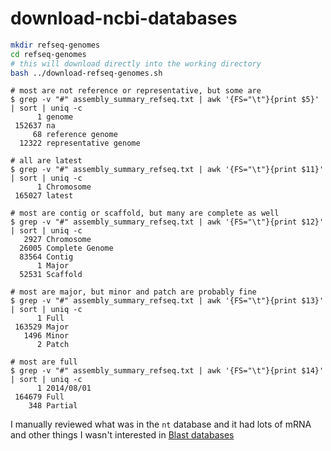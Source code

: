 # download-ncbi-databases

```bash
mkdir refseq-genomes
cd refseq-genomes
# this will download directly into the working directory
bash ../download-refseq-genomes.sh
```

```
# most are not reference or representative, but some are
$ grep -v "#" assembly_summary_refseq.txt | awk '{FS="\t"}{print $5}' | sort | uniq -c
      1 genome
 152637 na
     68 reference genome
  12322 representative genome

# all are latest
$ grep -v "#" assembly_summary_refseq.txt | awk '{FS="\t"}{print $11}' | sort | uniq -c
      1 Chromosome
 165027 latest

# most are contig or scaffold, but many are complete as well
$ grep -v "#" assembly_summary_refseq.txt | awk '{FS="\t"}{print $12}' | sort | uniq -c
   2927 Chromosome
  26005 Complete Genome
  83564 Contig
      1 Major
  52531 Scaffold

# most are major, but minor and patch are probably fine
$ grep -v "#" assembly_summary_refseq.txt | awk '{FS="\t"}{print $13}' | sort | uniq -c
      1 Full
 163529 Major
   1496 Minor
      2 Patch

# most are full
$ grep -v "#" assembly_summary_refseq.txt | awk '{FS="\t"}{print $14}' | sort | uniq -c
      1 2014/08/01
 164679 Full
    348 Partial
```

I manually reviewed what was in the `nt` database and it had lots of mRNA and other things I wasn't interested in
[Blast databases](https://ftp.ncbi.nlm.nih.gov/blast/db/README)
